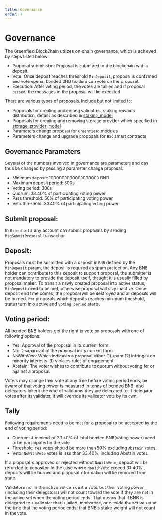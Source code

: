 ```yaml
---
title: Governance
order: 7
---
```


# Governance

The Greenfield BlockChain utilizes on-chain governance, which is achieved by steps listed below:

- Proposal submission: Proposal is submitted to the blockchain with a deposit.
- Vote: Once deposit reaches threshold `MinDeposit`, proposal is confirmed and vote opens. Bonded BNB holders can vote on the proposal.
- Execution: After voting period, the votes are tallied and if proposal `passed`, the messages in the proposal will be executed

There are various types of proposals. Include but not limited to:
- Proposals for creating and editing validators, staking rewards distribution, details as described in [staking_model](consensus-and-staking.md)
- Proposals for creating and removing storage provider which specified in [storage_provider_model](storage-provider.md)
- Parameters change proposal for `Greenfield` modules
- Parameters change and upgrade proposals for `BSC` smart contracts 


## Governance Parameters
Several of the numbers involved in governance are parameters and can thus be changed by passing a parameter change proposal.
- Minimum deposit: 1000000000000000000 BNB
- Maximum deposit period: 300s
- Voting period: 300s
- Quorum: 33.40% of participating voting power
- Pass threshold: 50% of participating voting power
- Veto threshold: 33.40% of participating voting power


## Submit proposal:

In `Greenfield`, any account can submit proposals by sending `MsgSubmitProposal` transaction

## Deposit:

Proposals must be submitted with a deposit in `BNB` defined by the `MinDeposit` param, the deposit is required as spam 
protection. Any BNB holder can contribute to this deposit to support proposal, the submitter is not mandatory to provide 
the deposit itself, thought it is usually filled by proposal maker. To transit a newly created proposal into active status, 
`MinDeposit` need to be met, otherwise proposal will stay inactive. Once deposit end time comes, the proposal will be 
destroyed and all deposits will be burned. For 
proposals which deposits reaches minimum threshold, status turn into active and `voting period` starts.

## Voting period:

All bonded BNB holders get the right to vote on proposals with one of following options:

- Yes: Approval of the proposal in its current form.
- No: Disapproval of the proposal in its current form.
- NoWithVeto: Which indicates a proposal either (1) spam (2) infringes on minority interests (3) violates rules of engagement
- Abstain: The voter wishes to contribute to quorum without voting for or against a proposal.

Voters may change their vote at any time before voting period ends, be aware of that voting power is measured in terms 
of bonded BNB, and delegators inherit the vote of validators they are delegated to. If delegator votes after its validator, 
it will override its validator vote by its own.

## Tally

Following requirements need to be met for a proposal to be accepted by the end of voting period:

- Quorum: A minimal of 33.40% of total bonded BNB(voting power) need to be participated in the vote
- Threshold: `Yes` votes should be more than 50% excluding `Abstain` votes.
- Veto: `NoWithVeto` votes is less than 33.40%, including Abstain votes.

If a proposal is approved or rejected without `NoWithVeto`, deposit will be refunded to depositor. In the case where
`NoWithVeto` exceed 33.40% , deposits will be burned and proposal information will be removed from state.

Validators not in the active set can cast a vote, but their voting power (including their delegators) 
will not count toward the vote if they are not in the active set when the voting period ends. That means that if BNB 
is delegated to a validator that is jailed, tombstone, or outside the active set at the time that the voting period 
ends, that BNB's stake-weight will not count in the vote.


